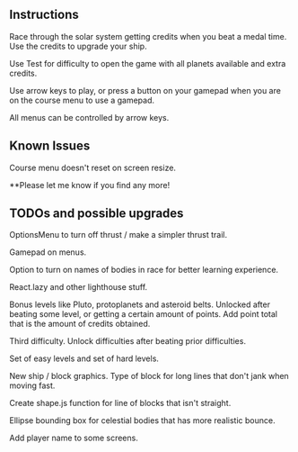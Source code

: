 ## Instructions

Race through the solar system getting credits when you beat a medal time. Use the credits to upgrade your ship.

Use Test for difficulty to open the game with all planets available and extra credits.

Use arrow keys to play, or press a button on your gamepad when you are on the course menu to use a gamepad.

All menus can be controlled by arrow keys.

## Known Issues

Course menu doesn't reset on screen resize.

\*\*Please let me know if you find any more!

## TODOs and possible upgrades

OptionsMenu to turn off thrust / make a simpler thrust trail.

Gamepad on menus.

Option to turn on names of bodies in race for better learning experience.

React.lazy and other lighthouse stuff.

Bonus levels like Pluto, protoplanets and asteroid belts. Unlocked after beating some level,
or getting a certain amount of points.
Add point total that is the amount of credits obtained.

Third difficulty. Unlock difficulties after beating prior difficulties.

Set of easy levels and set of hard levels.

New ship / block graphics.
Type of block for long lines that don't jank when moving fast.

Create shape.js function for line of blocks that isn't straight.

Ellipse bounding box for celestial bodies that has more realistic bounce.

Add player name to some screens.
